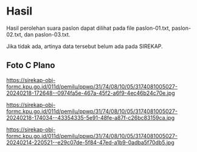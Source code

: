 # Hasil

Hasil perolehan suara paslon dapat dilihat pada file paslon-01.txt, paslon-02.txt, dan paslon-03.txt.

Jika tidak ada, artinya data tersebut belum ada pada SIREKAP.

## Foto C Plano

https://sirekap-obj-formc.kpu.go.id/011d/pemilu/ppwp/31/74/08/10/05/3174081005027-20240218-172648--0974fa5e-467a-45f2-a6f9-4ec46b24c70e.jpg

https://sirekap-obj-formc.kpu.go.id/011d/pemilu/ppwp/31/74/08/10/05/3174081005027-20240218-174034--43354335-5e91-48fe-a87f-c26bc83159ca.jpg

https://sirekap-obj-formc.kpu.go.id/011d/pemilu/ppwp/31/74/08/10/05/3174081005027-20240214-220521--e29c07de-5f84-47ed-a1b9-0adba5f70db5.jpg
